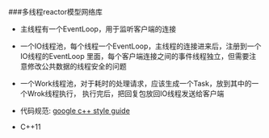###多线程reactor模型网络库
* 主线程有一个EventLoop，用于监听客户端的连接
* 一个IO线程池，每个线程一个EventLoop，主线程的连接进来后，注册到一个IO线程的EventLoop
	里面，每个客户端连接之间的事件线程独立，但需要注意修改公共数据的线程安全的问题
* 一个Work线程池，对于耗时的处理请求，应该生成一个Task，放到其中的一个Wrok线程执行，
	执行完后，把回复包放回IO线程发送给客户端
	
* 代码规范: [google c++ style guide](https://google.github.io/styleguide/cppguide.html#Variable_Names])
* C++11